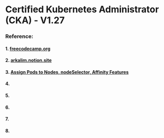 # Certified Kubernetes Administrator (CKA) - V1.27

### Reference:
#### 1. [freecodecamp.org](https://www.freecodecamp.org/news/certified-kubernetes-administrator-study-guide-cka/)
#### 2. [arkalim.notion.site](https://arkalim.notion.site/Kubernetes-c64b2976b0364cc69864490edef33717)
#### 3. [Assign Pods to Nodes, nodeSelector, Affinity Features](https://medium.com/kubernetes-tutorials/learn-how-to-assign-pods-to-nodes-in-kubernetes-using-nodeselector-and-affinity-features-e62c437f3cf8)
#### 4. []()
#### 5. []()
#### 6. []()
#### 7. []()
#### 8. []()
